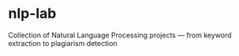 # nlp-lab
Collection of Natural Language Processing projects — from keyword extraction to plagiarism detection
